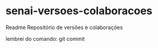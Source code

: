 # senai-versoes-colaboracoes

Readme Repositório de versões e colaborações

lembrei do comando: git commit